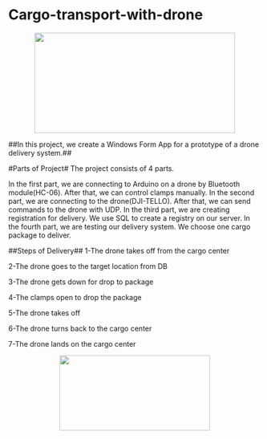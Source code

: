 # Cargo-transport-with-drone #
<p align="center" > <img src="https://media.giphy.com/media/W1fFHj6LvyTgfBNdiz/giphy.gif" width="400" height="200" > </p>
##In this project, we create a Windows Form App for a prototype of a drone delivery system.##

#Parts of Project#
The project consists of 4 parts.

In the first part, we are connecting to Arduino on a drone by Bluetooth module(HC-06). After that, we can control clamps manually. In the second part, we are connecting to the drone(DJI-TELLO). After that, we can send commands to the drone with UDP. In the third part, we are creating registration for delivery. We use SQL to create a registry on our server. In the fourth part, we are testing our delivery system. We choose one cargo package to deliver.

##Steps of Delivery##
1-The drone takes off from the cargo center

2-The drone goes to the target location from DB

3-The drone gets down for drop to package

4-The clamps open to drop the package

5-The drone takes off

6-The drone turns back to the cargo center

7-The drone lands on the cargo center




<p align="center" > <img src="https://media.giphy.com/media/Ci9giBKfL0B1u/giphy.gif" width="300" height="150" > </p>

